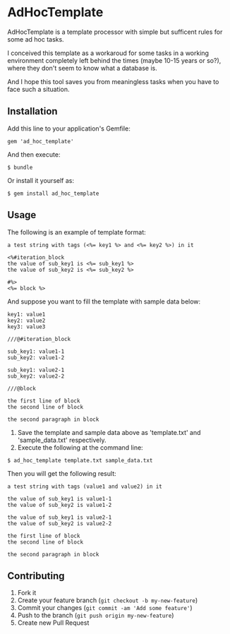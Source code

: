 # AdHocTemplate

AdHocTemplate is a template processor with simple but sufficent rules for some ad hoc tasks.

I conceived this template as a workaroud for some tasks in a working environment completely left behind the times (maybe 10-15 years or so?), where they don't seem to know what a database is.

And I hope this tool saves you from meaningless tasks when you have to face such a situation.

## Installation

Add this line to your application's Gemfile:

    gem 'ad_hoc_template'

And then execute:

    $ bundle

Or install it yourself as:

    $ gem install ad_hoc_template

## Usage

The following is an example of template format:

```
a test string with tags (<%= key1 %> and <%= key2 %>) in it

<%#iteration_block
the value of sub_key1 is <%= sub_key1 %>
the value of sub_key2 is <%= sub_key2 %>

#%>
<%= block %>
```

And suppose you want to fill the template with sample data below:

```
key1: value1
key2: value2
key3: value3

///@#iteration_block

sub_key1: value1-1
sub_key2: value1-2

sub_key1: value2-1
sub_key2: value2-2

///@block

the first line of block
the second line of block

the second paragraph in block

```

1. Save the template and sample data above as 'template.txt' and 'sample\_data.txt' respectively.
2. Execute the following at the command line:

```
$ ad_hoc_template template.txt sample_data.txt
```

Then you will get the following result:

```
a test string with tags (value1 and value2) in it

the value of sub_key1 is value1-1
the value of sub_key2 is value1-2

the value of sub_key1 is value2-1
the value of sub_key2 is value2-2

the first line of block
the second line of block

the second paragraph in block

```

## Contributing

1. Fork it
2. Create your feature branch (`git checkout -b my-new-feature`)
3. Commit your changes (`git commit -am 'Add some feature'`)
4. Push to the branch (`git push origin my-new-feature`)
5. Create new Pull Request
